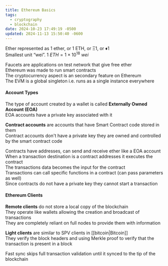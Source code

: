 ```yaml
---
title: Ethereum Basics
tags:
  - cryptography
  - blockchain
date: 2024-10-23 17:49:19 -0500
updated: 2024-11-13 15:50:40 -0600
---
```


Ether represented as 1 ether, or 1 ETH, or Ξ1, or ♦1  
Smallest unit “wei”. $1\ ETH = 1 \times 10^{18}\ wei$   

Faucets are applications on test network that give free ether  
Ethereum was made to run smart contracts  
The cryptocurrency aspect is an secondary feature on Ethereum  
The EVM is a global singleton i.e. runs as a single instance everywhere  

#### Account Types

The type of account created by a wallet is called **Externally Owned Account (EOA)**  
EOA accounts have a private key associated with it  

**Contract accounts** are accounts that have Smart Contract code stored in them  
Contract accounts don't have a private key they are owned and controlled by the smart contract code  

Contracts have addresses, can send and receive ether like a EOA account  
When a transaction destination is a contract addresses it executes the contract  
The transactions data becomes the input for the contract  
Transactions can call specific functions in a contract (can pass parameters as well)  
Since contracts do not have a private key they cannot start a transaction  

#### Ethereum Clients

**Remote clients** do not store a local copy of the blockchain  
They operate like wallets allowing the creation and broadcast of transactions  
They are completely reliant on full nodes to provide them with information  

**Light clients** are similar to SPV clients in [[bitcoin|Bitcoin]]  
They verify the block headers and using Merkle proof to verify that the transaction is present in a block  

Fast sync skips full transaction validation until it synced to the tip of the blockchain  
